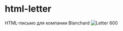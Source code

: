 # html-letter
HTML-письмо для компании Blanchard
![Letter 600](https://github.com/DocAna00/html-letter/assets/103950286/a5e9bc3d-117a-418d-ad06-4cec96f09910)
